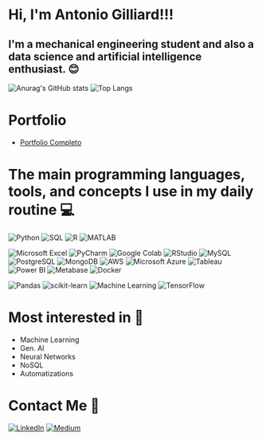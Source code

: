 # Hi, I'm Antonio Gilliard!!! 

## I'm a mechanical engineering student and also a data science and artificial intelligence enthusiast. 😊

![Anurag's GitHub stats](https://github-readme-stats.vercel.app/api?username=Antonio-Gilliard&show_icons=true&theme=dark)
![Top Langs](https://github-readme-stats.vercel.app/api/top-langs/?username=Antonio-Gilliard&layout=compact&theme=dark)

# Portfolio 

- [Portfolio Completo](https://github.com/Antonio-Gilliard/Portfolio)

# The main programming languages, tools, and concepts I use in my daily routine 💻

![Python](https://img.shields.io/badge/Python-3776AB?style=for-the-badge&logo=python&logoColor=yellow)
![SQL](https://img.shields.io/badge/SQL-00000F?style=for-the-badge&logo=postgresql&logoColor=white)
![R](https://img.shields.io/badge/R-004C99?style=for-the-badge&logo=r&logoColor=white)
![MATLAB](https://img.shields.io/badge/MATLAB-0076A8?style=for-the-badge&logo=matlab&logoColor=white)

![Microsoft Excel](https://img.shields.io/badge/Microsoft_Excel-217346?style=for-the-badge&logo=microsoft-excel&logoColor=white)
![PyCharm](https://img.shields.io/badge/PyCharm-D1FF12?style=for-the-badge&logo=pycharm&logoColor=white)
![Google Colab](https://img.shields.io/badge/Google%20Colab-F9AB00?style=for-the-badge&logo=googlecolab&logoColor=white)
![RStudio](https://img.shields.io/badge/RStudio-75AADB?style=for-the-badge&logo=rstudio&logoColor=white)
![MySQL](https://img.shields.io/badge/MySQL-4479A1?style=for-the-badge&logo=mysql&logoColor=white)
![PostgreSQL](https://img.shields.io/badge/PostgreSQL-316192?style=for-the-badge&logo=postgresql&logoColor=white)
![MongoDB](https://img.shields.io/badge/MongoDB-4EA94B?style=for-the-badge&logo=mongodb&logoColor=white)
![AWS](https://img.shields.io/badge/AWS-FF9900?style=for-the-badge&logo=amazon-aws&logoColor=white)
![Microsoft Azure](https://img.shields.io/badge/Microsoft_Azure-004C99?style=for-the-badge&logo=microsoft-azure&logoColor=white)
![Tableau](https://img.shields.io/badge/Tableau-0089D6?style=for-the-badge&logo=tableau&logoColor=white)
![Power BI](https://img.shields.io/badge/Power%20BI-F2C811?style=for-the-badge&logo=powerbi&logoColor=black)
![Metabase](https://img.shields.io/badge/Metabase-004C99?style=for-the-badge&logo=metabase&logoColor=white)
![Docker](https://img.shields.io/badge/Docker-2496ED?style=for-the-badge&logo=docker&logoColor=white)


![Pandas](https://img.shields.io/badge/Pandas-150458?style=for-the-badge&logo=pandas&logoColor=white)
![scikit-learn](https://img.shields.io/badge/scikit--learn-F7931E?style=for-the-badge&logo=scikit-learn&logoColor=white)
![Machine Learning](https://img.shields.io/badge/Machine%20Learning-0D0D0D?style=for-the-badge&logo=machine-learning&logoColor=white)
![TensorFlow](https://img.shields.io/badge/TensorFlow-FF6F00?style=for-the-badge&logo=tensorflow&logoColor=white)


# Most interested in 📖

- Machine Learning
- Gen. AI
- Neural Networks
- NoSQL
- Automatizations

# Contact Me 📧

[![LinkedIn](https://img.shields.io/badge/LinkedIn-004C99?style=for-the-badge&logo=linkedin&logoColor=white)](https://www.linkedin.com/in/gilliard-sousa-529592157/)
[![Medium](https://img.shields.io/badge/Medium-12100E?style=for-the-badge&logo=medium&logoColor=white)](https://medium.com/@agilliard1630)

</div>
